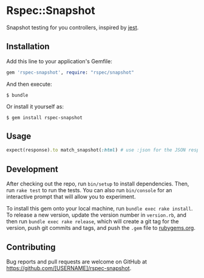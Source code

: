 # Rspec::Snapshot

Snapshot testing for you controllers, inspired by [jest](http://facebook.github.io/jest/blog/2016/07/27/jest-14.html).


## Installation

Add this line to your application's Gemfile:

```ruby
gem 'rspec-snapshot', require: "rspec/snapshot"
```

And then execute:

    $ bundle

Or install it yourself as:

    $ gem install rspec-snapshot

## Usage

```ruby
expect(response).to match_snapshot(:html) # use :json for the JSON response
```

## Development

After checking out the repo, run `bin/setup` to install dependencies. Then, run `rake test` to run the tests. You can also run `bin/console` for an interactive prompt that will allow you to experiment.

To install this gem onto your local machine, run `bundle exec rake install`. To release a new version, update the version number in `version.rb`, and then run `bundle exec rake release`, which will create a git tag for the version, push git commits and tags, and push the `.gem` file to [rubygems.org](https://rubygems.org).

## Contributing

Bug reports and pull requests are welcome on GitHub at https://github.com/[USERNAME]/rspec-snapshot.
